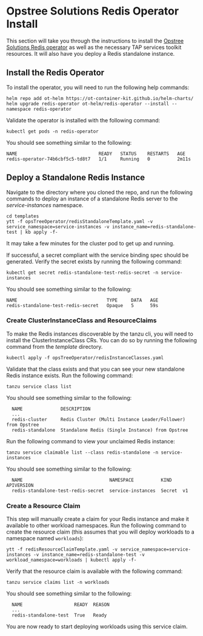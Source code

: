 # Opstree Solutions Redis Operator Install

This section will take you through the instructions to install the [Opstree Solutions Redis operator](https://ot-container-kit.github.io/redis-operator/guide/) as well as the necessary TAP services toolkit resources.  It will also have you deploy a Redis standalone instance.

## Install the Redis Operator

To install the operator, you will need to run the following help commands:

```
helm repo add ot-helm https://ot-container-kit.github.io/helm-charts/
helm upgrade redis-operator ot-helm/redis-operator --install --namespace redis-operator
```

Validate the operator is installed with the following command:

```
kubectl get pods -n redis-operator
```

You should see something similar to the following:

```
NAME                              READY   STATUS    RESTARTS   AGE
redis-operator-74b6cbf5c5-td8t7   1/1     Running   0          2m11s
```

## Deploy a Standalone Redis Instance

Navigate to the directory where you cloned the repo, and run the following commands to deploy an instance of a standalone Redis server to the *service-instances* namespace.

```
cd templates
ytt -f opsTreeOperator/redisStandaloneTemplate.yaml -v service_namespace=service-instances -v instance_name=redis-standalone-test | kb apply -f-
```

It may take a few minutes for the cluster pod to get up and running.

If successful, a secret compliant with the service binding spec should be generated.  Verify the secret exists by running the following command:

```
kubectl get secret redis-standalone-test-redis-secret -n service-instances
```

You should see something similar to the following:

```
NAME                                 TYPE     DATA   AGE
redis-standalone-test-redis-secret   Opaque   5      59s 
```

### Create ClusterInstanceClass and ResourceClaims

To make the Redis instances discoverable by the tanzu cli, you will need to install the ClusterInstanceClass CRs.  You can do so by running the following command from the *template* directory.

```
kubectl apply -f opsTreeOperator/redisInstanceClasses.yaml
```

Validate that the class exists and that you can see your new standalone Redis instance exists.  Run the following command:

```
tanzu service class list
```

You should see something similar to the following:

```
  NAME              DESCRIPTION                                     
  ...                        
  redis-cluster     Redis Cluster (Multi Instance Leader/Follower) from Opstree
  redis-standalone  Standalone Redis (Single Instance) from Opstree
```

Run the following command to view your unclaimed Redis instance:

```
tanzu service claimable list --class redis-standalone -n service-instances
```

You should see something similar to the following:

```
  NAME                                NAMESPACE          KIND    APIVERSION  
  redis-standalone-test-redis-secret  service-instances  Secret  v1   
```

### Create a Resource Claim

This step will manually create a claim for your Redis instance and make it available to other workload namespaces.  Run the following command to create the resource claim (this assumes that you will deploy workloads to a namespace named `workloads`):

```
ytt -f redisResourceClaimTemplate.yaml -v service_namespace=service-instances -v instance_name=redis-standalone-test -v workload_namespace=workloads | kubectl apply -f-
```

Verify that the resource claim is available with the following command:

```
tanzu service claims list -n workloads
```

You should see something similar to the following:

```
  NAME                   READY  REASON  
  ...  
  redis-standalone-test  True   Ready   
```

You are now ready to start deploying workloads using this service claim.
